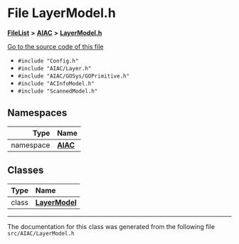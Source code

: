 

# File LayerModel.h



[**FileList**](files.md) **>** [**AIAC**](dir_21da83368f7816722f2b707a7b03c84f.md) **>** [**LayerModel.h**](LayerModel_8h.md)

[Go to the source code of this file](LayerModel_8h_source.md)



* `#include "Config.h"`
* `#include "AIAC/Layer.h"`
* `#include "AIAC/GOSys/GOPrimitive.h"`
* `#include "ACInfoModel.h"`
* `#include "ScannedModel.h"`













## Namespaces

| Type | Name |
| ---: | :--- |
| namespace | [**AIAC**](namespaceAIAC.md) <br> |


## Classes

| Type | Name |
| ---: | :--- |
| class | [**LayerModel**](classAIAC_1_1LayerModel.md) <br> |



















































------------------------------
The documentation for this class was generated from the following file `src/AIAC/LayerModel.h`

